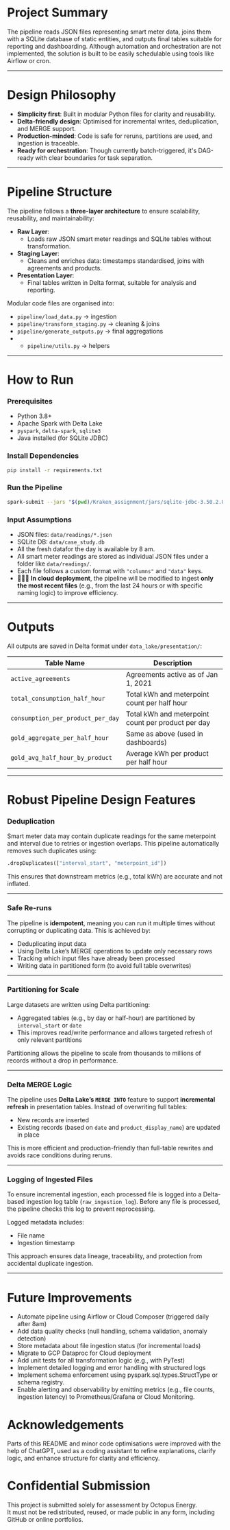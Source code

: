 # Project Summary
The pipeline reads JSON files representing smart meter data, joins them with a SQLite database of static entities, and outputs final tables suitable for reporting and dashboarding. Although automation and orchestration are not implemented, the solution is built to be easily schedulable using tools like Airflow or cron.

---
# Design Philosophy

- **Simplicity first**: Built in modular Python files for clarity and reusability.
- **Delta-friendly design**: Optimised for incremental writes, deduplication, and MERGE support.
- **Production-minded**: Code is safe for reruns, partitions are used, and ingestion is traceable.
- **Ready for orchestration**: Though currently batch-triggered, it's DAG-ready with clear boundaries for task separation.

---

# Pipeline Structure

The pipeline follows a **three-layer architecture** to ensure scalability, reusability, and maintainability:

- **Raw Layer**:  
  - Loads raw JSON smart meter readings and SQLite tables without transformation.
- **Staging Layer**:  
  - Cleans and enriches data: timestamps standardised, joins with agreements and products.
- **Presentation Layer**:  
  - Final tables written in Delta format, suitable for analysis and reporting.

Modular code files are organised into:
- `pipeline/load_data.py` → ingestion
- `pipeline/transform_staging.py` → cleaning & joins
- `pipeline/generate_outputs.py` → final aggregations
- - `pipeline/utils.py` → helpers

---
# How to Run

### Prerequisites
- Python 3.8+
- Apache Spark with Delta Lake
- `pyspark`, `delta-spark`, `sqlite3`
- Java installed (for SQLite JDBC)

### Install Dependencies
```bash
pip install -r requirements.txt
```

### Run the Pipeline
```bash
spark-submit --jars "$(pwd)/Kraken_assignment/jars/sqlite-jdbc-3.50.2.0.jar" main.py
```

### Input Assumptions
- JSON files: `data/readings/*.json`
- SQLite DB: `data/case_study.db`
- All the fresh datafor the day is available by 8 am.
- All smart meter readings are stored as individual JSON files under a folder like `data/readings/`.
- Each file follows a custom format with `"columns"` and `"data"` keys.
- 🚨🚨🚨 **In cloud deployment**, the pipeline will be modified to ingest **only the most recent files** (e.g., from the last 24 hours or with specific naming logic) to improve efficiency.


---

# Outputs

All outputs are saved in Delta format under `data_lake/presentation/`:

| Table Name                               | Description |
|------------------------------------------|-------------|
| `active_agreements`                      | Agreements active as of Jan 1, 2021 |
| `total_consumption_half_hour`            | Total kWh and meterpoint count per half hour |
| `consumption_per_product_per_day`        | Total kWh and meterpoint count per product per day |
| `gold_aggregate_per_half_hour`           | Same as above (used in dashboards) |
| `gold_avg_half_hour_by_product`          | Average kWh per product per half hour |

---

# Robust Pipeline Design Features

### Deduplication

Smart meter data may contain duplicate readings for the same meterpoint and interval due to retries or ingestion overlaps. This pipeline automatically removes such duplicates using:
```python
.dropDuplicates(["interval_start", "meterpoint_id"])
```
This ensures that downstream metrics (e.g., total kWh) are accurate and not inflated.

---

### Safe Re-runs

The pipeline is **idempotent**, meaning you can run it multiple times without corrupting or duplicating data. This is achieved by:
- Deduplicating input data
- Using Delta Lake’s MERGE operations to update only necessary rows
- Tracking which input files have already been processed
- Writing data in partitioned form (to avoid full table overwrites)

---

### Partitioning for Scale

Large datasets are written using Delta partitioning:
- Aggregated tables (e.g., by day or half-hour) are partitioned by `interval_start` or `date`
- This improves read/write performance and allows targeted refresh of only relevant partitions

Partitioning allows the pipeline to scale from thousands to millions of records without a drop in performance.

---

### Delta MERGE Logic

The pipeline uses **Delta Lake’s `MERGE INTO`** feature to support **incremental refresh** in presentation tables. Instead of overwriting full tables:
- New records are inserted
- Existing records (based on `date` and `product_display_name`) are updated in place

This is more efficient and production-friendly than full-table rewrites and avoids race conditions during reruns.

---

### Logging of Ingested Files

To ensure incremental ingestion, each processed file is logged into a Delta-based ingestion log table (`raw_ingestion_log`). Before any file is processed, the pipeline checks this log to prevent reprocessing.

Logged metadata includes:
- File name
- Ingestion timestamp

This approach ensures data lineage, traceability, and protection from accidental duplicate ingestion.

---

# Future Improvements

- Automate pipeline using Airflow or Cloud Composer (triggered daily after 8am)
- Add data quality checks (null handling, schema validation, anomaly detection)
- Store metadata about file ingestion status (for incremental loads)
- Migrate to GCP Dataproc for Cloud deployment
- Add unit tests for all transformation logic (e.g., with PyTest)
- Implement detailed logging and error handling with structured logs
- Implement schema enforcement using pyspark.sql.types.StructType or schema registry.
- Enable alerting and observability by emitting metrics (e.g., file counts, ingestion latency) to Prometheus/Grafana or Cloud Monitoring.

# Acknowledgements

Parts of this README and minor code optimisations were improved with the help of ChatGPT, used as a coding assistant to refine explanations, clarify logic, and enhance structure for clarity and efficiency.


# Confidential Submission

This project is submitted solely for assessment by Octopus Energy.  
It must not be redistributed, reused, or made public in any form, including GitHub or online portfolios.